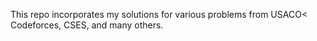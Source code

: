 This repo incorporates my solutions for various problems from USACO< Codeforces, CSES, and many others. 
